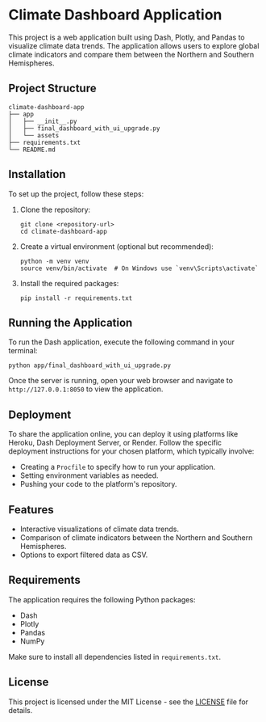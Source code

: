 # Climate Dashboard Application

This project is a web application built using Dash, Plotly, and Pandas to visualize climate data trends. The application allows users to explore global climate indicators and compare them between the Northern and Southern Hemispheres.

## Project Structure

```
climate-dashboard-app
├── app
│   ├── __init__.py
│   ├── final_dashboard_with_ui_upgrade.py
│   └── assets
├── requirements.txt
└── README.md
```

## Installation

To set up the project, follow these steps:

1. Clone the repository:
   ```
   git clone <repository-url>
   cd climate-dashboard-app
   ```

2. Create a virtual environment (optional but recommended):
   ```
   python -m venv venv
   source venv/bin/activate  # On Windows use `venv\Scripts\activate`
   ```

3. Install the required packages:
   ```
   pip install -r requirements.txt
   ```

## Running the Application

To run the Dash application, execute the following command in your terminal:

```
python app/final_dashboard_with_ui_upgrade.py
```

Once the server is running, open your web browser and navigate to `http://127.0.0.1:8050` to view the application.

## Deployment

To share the application online, you can deploy it using platforms like Heroku, Dash Deployment Server, or Render. Follow the specific deployment instructions for your chosen platform, which typically involve:

- Creating a `Procfile` to specify how to run your application.
- Setting environment variables as needed.
- Pushing your code to the platform's repository.

## Features

- Interactive visualizations of climate data trends.
- Comparison of climate indicators between the Northern and Southern Hemispheres.
- Options to export filtered data as CSV.

## Requirements

The application requires the following Python packages:

- Dash
- Plotly
- Pandas
- NumPy

Make sure to install all dependencies listed in `requirements.txt`.

## License

This project is licensed under the MIT License - see the [LICENSE](LICENSE) file for details.